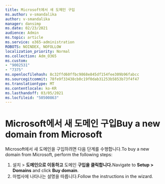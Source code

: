```yaml
---
title: Microsoft에서 새 도메인 구입
ms.author: v-smandalika
author: v-smandalika
manager: dansimp
ms.date: 02/23/2021
audience: Admin
ms.topic: article
ms.service: o365-administration
ROBOTS: NOINDEX, NOFOLLOW
localization_priority: Normal
ms.collection: Adm_O365
ms.custom:
- "9002531"
- "7375"
ms.openlocfilehash: 8c32ffd60ffbc9868e845df154fee309b96fabcc
ms.sourcegitcommit: 78fe9f33438cb0c19f0dab31253b5853b73f4f47
ms.translationtype: MT
ms.contentlocale: ko-KR
ms.lasthandoff: 03/05/2021
ms.locfileid: "50500863"
---
```

# <a name="buy-a-new-domain-from-microsoft"></a><span data-ttu-id="1e6cb-102">Microsoft에서 새 도메인 구입</span><span class="sxs-lookup"><span data-stu-id="1e6cb-102">Buy a new domain from Microsoft</span></span>

<span data-ttu-id="1e6cb-103">Microsoft에서 새 도메인을 구입하려면 다음 단계를 수행합니다.</span><span class="sxs-lookup"><span data-stu-id="1e6cb-103">To buy a new domain from Microsoft, perform the following steps:</span></span>

1. <span data-ttu-id="1e6cb-104">설치 > **도메인으로 이동하고** 도메인 **구입을 클릭합니다.**</span><span class="sxs-lookup"><span data-stu-id="1e6cb-104">Navigate to **Setup > Domains** and click **Buy domain**.</span></span> 
2. <span data-ttu-id="1e6cb-105">마법사에 나타나는 설명을 따릅니다.</span><span class="sxs-lookup"><span data-stu-id="1e6cb-105">Follow the instructions in the wizard.</span></span>
